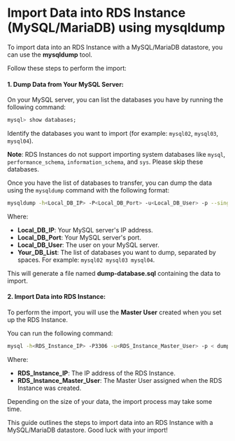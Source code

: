 # Import Data into RDS Instance (MySQL/MariaDB) using mysqldump

To import data into an RDS Instance with a MySQL/MariaDB datastore, you can use the **mysqldump** tool.

Follow these steps to perform the import:

#### 1. Dump Data from Your MySQL Server:

On your MySQL server, you can list the databases you have by running the following command:

```sql
mysql> show databases;
```

Identify the databases you want to import (for example: `mysql02`, `mysql03`, `mysql04`).

**Note**: RDS Instances do not support importing system databases like `mysql`, `performance_schema`, `information_schema`, and `sys`. Please skip these databases.

Once you have the list of databases to transfer, you can dump the data using the `mysqldump` command with the following format:

```bash
mysqldump -h<Local_DB_IP> -P<Local_DB_Port> -u<Local_DB_User> -p --single-transaction --routines --triggers --databases <Your_DB_List> > dump-database.sql
```

Where:

* **Local\_DB\_IP**: Your MySQL server's IP address.
* **Local\_DB\_Port**: Your MySQL server's port.
* **Local\_DB\_User**: The user on your MySQL server.
* **Your\_DB\_List**: The list of databases you want to dump, separated by spaces. For example: `mysql02 mysql03 mysql04`.

This will generate a file named **dump-database.sql** containing the data to import.

#### 2. Import Data into RDS Instance:

To perform the import, you will use the **Master User** created when you set up the RDS Instance.

You can run the following command:

```bash
mysql -h<RDS_Instance_IP> -P3306 -u<RDS_Instance_Master_User> -p < dump-database.sql
```

Where:

* **RDS\_Instance\_IP**: The IP address of the RDS Instance.
* **RDS\_Instance\_Master\_User**: The Master User assigned when the RDS Instance was created.

Depending on the size of your data, the import process may take some time.

This guide outlines the steps to import data into an RDS Instance with a MySQL/MariaDB datastore. Good luck with your import!
